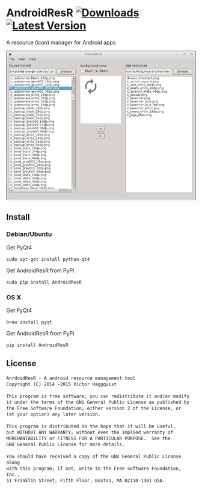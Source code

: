 AndroidResR [![Downloads](https://pypip.in/download/androidresr/badge.svg)](https://pypi.python.org/pypi/androidresr/) [![Latest Version](https://pypip.in/version/androidresr/badge.svg)](https://pypi.python.org/pypi/androidresr/)
============
A resource (icon) manager for Android apps

![](AndroidResR.png)

## Install
### Debian/Ubuntu
Get PyQt4

    sudo apt-get install python-qt4

Get AndroidResR from PyPi

    sudo pip install AndroidResR

### OS X
Get PyQt4

    brew install pyqt

Get AndroidResR from PyPi

    pip install AndroidResR

## License

    AnrdoidResR - A android resource management tool
    Copyright (C) 2014 -2015 Victor Häggqvist

    This program is free software; you can redistribute it and/or modify
    it under the terms of the GNU General Public License as published by
    the Free Software Foundation; either version 2 of the License, or
    (at your option) any later version.

    This program is distributed in the hope that it will be useful,
    but WITHOUT ANY WARRANTY; without even the implied warranty of
    MERCHANTABILITY or FITNESS FOR A PARTICULAR PURPOSE.  See the
    GNU General Public License for more details.

    You should have received a copy of the GNU General Public License along
    with this program; if not, write to the Free Software Foundation, Inc.,
    51 Franklin Street, Fifth Floor, Boston, MA 02110-1301 USA.
